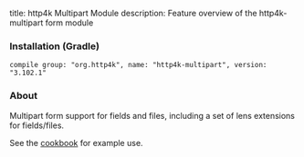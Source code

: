 title: http4k Multipart Module
description: Feature overview of the http4k-multipart form module

### Installation (Gradle)
```compile group: "org.http4k", name: "http4k-multipart", version: "3.102.1"```

### About

Multipart form support for fields and files, including a set of lens extensions for fields/files.

See the [cookbook](/cookbook/multipart_forms/) for example use.
